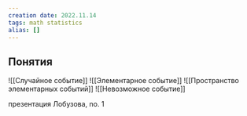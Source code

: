 ```yaml
---
creation date: 2022.11.14
tags: math statistics   
alias: []
---
```


## Понятия
![[Случайное событие]]
![[Элементарное событие]]
![[Пространство элементарных событий]]
![[Невозможное событие]]


презентация Лобузова, no. 1